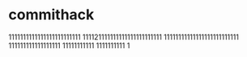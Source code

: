 # commithack
1111111111111111111111111
111121111111111111111111111
11111111111111111111111111
111111111111111111
11111111111
1111111111
1

